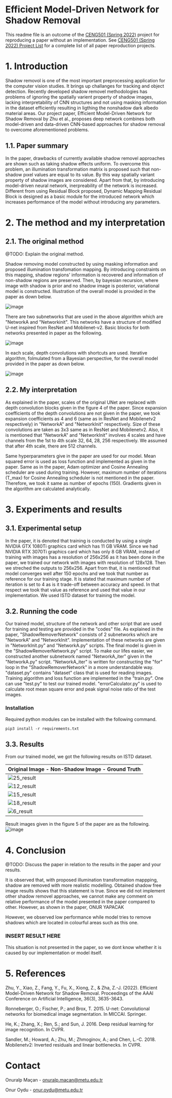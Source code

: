 # Efficient Model-Driven Network for Shadow Removal

This readme file is an outcome of the [CENG501 (Spring 2022)](https://ceng.metu.edu.tr/~skalkan/DL/) project for reproducing a paper without an implementation. See [CENG501 (Spring 2022) Project List](https://github.com/CENG501-Projects/CENG501-Spring2022) for a complete list of all paper reproduction projects.

# 1. Introduction

Shadow removol is one of the most important preprocessing application for the computer vision studies.  It brings up challanges for tracking and object detection. Recently developed shadow removel methodologies has problems of ignoring the spatially varient property of shadow images, lacking interpretability of CNN structures and not using masking information in the dataset efficiently resulting in ligthing the nonshadow dark albedo material areas. Our project paper, Efficient Model-Driven Network for Shadow Removal by Zhu et al., proposes deep network combines both model-driven and data-driven CNN-based approaches for shadow removal to overcome aforementioned problems. 


## 1.1. Paper summary

In the paper, drawbacks of currently available shadow removel approaches are shown such as taking shadow effects uniform. To overcome this problem, an illumination transformation matrix is proposed such that non-shadow pıxel values are equal to its value. By this way spatially variant property of shadow images are considered. Apart from that, by introducing model-driven neural network, inerpreability of the network is increased.  Different from using Residual Block proposed, Dynamic Mapping Residual Block is designed as a basic module for the introduced network which increases performance of the model without introducing any parameters.

# 2. The method and my interpretation

## 2.1. The original method

@TODO: Explain the original method.

Shadow removing model constructed by using masking information and proposed illumination transfomation mapping. By introducing constraints on this mapping, shadow regions' information is recovered and information of non-shadow regions are preserved. Then, by bayesian recursion, where image with shadow is prior and no shadow image is posterior, variational model is constructed. Illustration of the overall model is provided in the paper as down below.

![image](https://user-images.githubusercontent.com/108632459/177399131-59faaa8a-0ba9-429c-93ef-af0e550836a9.png)


There are two subnetworks that are used in the above algorithm which are "NetworkA and "Networkinit". This networks have a structure of modified U-net inspired from ResNet and Mobilenet-v2. Basic blocks for both networks presented in paper as the following.

![image](https://user-images.githubusercontent.com/82730997/177494801-005ce976-a987-4008-8199-a2cb59ac17b5.png)

In each scale, depth convolutions with shortcuts are used. Iterative algorithm, folmulated from a Bayesian perspective, for the overall model provided in the paper as down below.

![image](https://user-images.githubusercontent.com/108632459/177399514-a443c4ba-003e-4042-8164-fe47fa4f100b.png)


## 2.2. My interpretation 

As explained in the paper, scales of the original UNet are replaced with depth convolution blocks given in the figure 4 of the paper. Since expansion coefficients of the depth convolutions are not given in the paper, we took expansion coefficients as 4 and 6 (same as in ResNet and Mobilenetv2 respectively) in "NetworkA" and "NetworkInit" respectively. Size of these convolutions are taken as 3x3 same as in ResNet and Mobilenetv2. Also, it is mentioned that "NetworkA" and "NetworkInit" involves 4 scales and have channels from the 1st to 4th scale 32, 64, 28, 256 respectively. We assumed that after 4th scale, there are 512 channels. 

Same hyperparameters give in the paper are used for our model. Mean squared error is used as loss function and implemented as given in the paper. Same as in the paper, Adam optimizer and Cosine Annealing scheduler are used during training. However, maximum number of iterations (T_max) for Cosine Annealing scheduler is not mentioned in the paper. Therefore, we took it same as number of epochs (150). Gradients given in the algorithm are calculated analytically.

# 3. Experiments and results

## 3.1. Experimental setup

In the paper, it is denoted that training is conducted by using a single NVIDIA GTX 1080Ti graphics card which has 11 GB VRAM. Since we had NVIDIA RTX 3070Ti graphics card which has only 8 GB VRAM, instead of training with images has a resolution of 256x256 as it has been done in the paper, we trained our network with images with resolution of 128x128. Then we streched the outputs to 256x256. Apart from that, it is mentioned that model converges well after 150 epochs and we took that number as reference for our training stage. It is stated that maximum number of iteration is set to 4 as is it trade-off between accuracy and speed. In that respect we took that value as reference and used that value in our implementation. We used ISTD dataset for training the model.

## 3.2. Running the code

Our trained model, structure of the network and other script that are used for training and testing are provided in the "codes" file. As explained in the  paper, "ShadowRemoverNetwork" consists of 2 subnetworks which are "NetworkA" and "NetworkInit". Implementation of these networks are given in "NetworkInit.py" and "NetworkA.py" scripts. The final model is given in the "ShadowRemoverNetwork.py" script. To make our lifes easier, we constructed another subnetwork named "NetworkA_iter" given in the "NetworkA.py" script. "NetworkA_iter" is written for constructing the "for" loop in the "ShadowRemoverNetwork" in a more understandable way. "dataset.py" contains "dataset" class that is used for reading images. Training algorithm and loss function are implemented in the "train.py". One can use "test.py" to test our trained model. "errorCalculator.py" is used to calculate root mean square error and peak signal noise ratio of the test images.

### Installation

Required python modules can be installed with the following command.
````
pip3 install -r requirements.txt
````

## 3.3. Results

From our trained model, we got the following results on ISTD dataset.

| Original Image - Non-Shadow Image - Ground Truth| 
| ------------- |
| ![25_result](https://user-images.githubusercontent.com/82730997/177533243-f72e768e-08d2-45e8-8518-ea1da2064a4b.jpeg)|
| ![12_result](https://user-images.githubusercontent.com/82730997/177533491-1c1653bb-3a9b-42b0-9621-ce1270f67246.jpeg)|
| ![15_result](https://user-images.githubusercontent.com/82730997/177533544-0d3e100b-e70b-4e9f-8036-2953335729d0.jpeg)|
| ![18_result](https://user-images.githubusercontent.com/82730997/177533626-b6f0f0b7-e142-4fed-b45b-63a2a70a0d61.jpeg)|
| ![6_result](https://user-images.githubusercontent.com/82730997/177533691-a55416a5-c2ca-4c98-96cc-bb79648c9987.jpeg) |

Result images given in the figure 5 of the paper are as the following.
![image](https://user-images.githubusercontent.com/82730997/177547868-cf47de6a-f0da-4e8d-ba5f-b68452be5309.png)


# 4. Conclusion

@TODO: Discuss the paper in relation to the results in the paper and your results.

It is observed that, with proposed illumination transformation mappping, shadow are removed with more realistic modelling. Obtained shadow free image results shows that this statement is true. Since we did not implement other shadow removel approaches, we cannot make any comment on relative performance of the model presented in the paper compared to other. However, as shown in the paper, ONUR YAPACAK

However, we observed low performance while model tries to remove shadows which are located in colourful areas such as this one. 

### INSERT RESULT HERE ####

This situation is not presented in the paper, so we dont know whether it is caused by our implementation or model itself.

# 5. References

Zhu, Y., Xiao, Z., Fang, Y., Fu, X., Xiong, Z., & Zha, Z.-J. (2022). Efficient Model-Driven Network for Shadow Removal. Proceedings of the AAAI Conference on Artificial Intelligence, 36(3), 3635-3643.

Ronneberger, O.; Fischer, P.; and Brox, T. 2015. U-net: Convolutional networks for biomedical image segmentation. In MICCAI. Springer.

He, K.; Zhang, X.; Ren, S.; and Sun, J. 2016. Deep residual learning for image recognition. In CVPR.


Sandler, M.; Howard, A.; Zhu, M.; Zhmoginov, A.; and Chen, L.-C. 2018. Mobilenetv2: Inverted residuals and linear bottlenecks. In CVPR.


# Contact

Onuralp Maçan - onuralp.macan@metu.edu.tr

Onur Oydu - onur.oydu@metu.edu.tr
